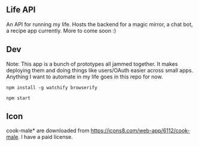 Life API
----

An API for running my life. Hosts the backend for a magic mirror, a chat bot,
a recipe app currently. More to come soon :)

Dev
----

Note: This app is a bunch of prototypes all jammed together. It makes deploying them
and doing things like users/OAuth easier across small apps. Anything I want to automate
in my life goes in this repo for now. 

    npm install -g watchify browserify
    
    npm start

Icon
----
cook-male* are downloaded from https://icons8.com/web-app/6112/cook-male. I have a paid license.
